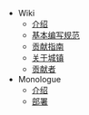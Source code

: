 - Wiki
  - [介绍](/wiki/index.md)
  - [基本编写规范](/wiki/manual.md)
  - [贡献指南](/wiki/contribution.md)
  - [关于城镇](/wiki/about-realms.md)
  - [贡献者](/wiki/contributors.md)
- Monologue
  - [介绍](/monologue/index.md)
  - [部署](/monologue/deployment.md)
